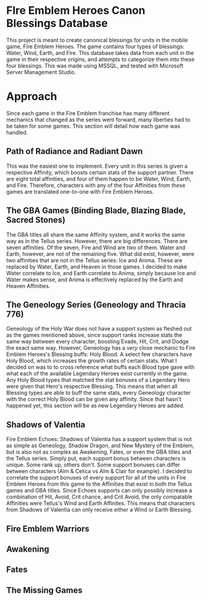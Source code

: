 
# FIre Emblem Heroes Canon Blessings Database
This project is meant to create canonical blessings for units in the mobile game, Fire Emblem Heroes. The game contains four types of blessings: Water, Wind, Earth, and Fire. This database takes data from each unit in the game in their respective origins, and attempts to categorize them into these four blessings. This was made using MSSQL, and tested with Microsoft Server Management Studio.
# Approach
Since each game in the Fire Emblem franchise has many different mechanics that changed as the series went forward, many liberties had to be taken for some games. This section will detail how each game was handled.
## Path of Radiance and Radiant Dawn
This was the easiest one to implement. Every unit in this series is given a respective Affinity, which boosts certain stats of the support partner. There are eight total affinities, and four of them happen to be Water, Wind, Earth, and Fire. Therefore, characters with any of the four Affinities from these games are translated one-to-one with Fire Emblem Heroes.
## The GBA Games (Binding Blade, Blazing Blade, Sacred Stones)
The GBA titles all share the same Affinity system, and it works the same way as in the Tellus series. However, there are big differences. There are seven affinities. Of the seven, Fire and Wind are two of them. Water and Earth, however, are not of the remaining five. What did exist, however, were two affinities that are not in the Tellus series: Ice and Anima. These are replaced by Water, Earth, and Heaven in those games. I decided to make Water correlate to Ice, and Earth correlate to Anima, simply because Ice and Water makes sense, and Anima is effectively replaced by the Earth and Heaven Affinities.
## The Geneology Series (Geneology and Thracia 776)
Geneology of the Holy War does not have a support system as fleshed out as the games mentioned above, since support ranks increase stats the same way between every character, boosting Evade, Hit, Crit, and Dodge the exact same way. However, Geneology has a *very* close mechanic to Fire Emblem Heroes's Blessing buffs: Holy Blood. A select few characters have Holy Blood, which increases the growth rates of certain stats. 
What I decided on was to to cross reference what buffs each Blood type gave with what each of the available Legendary Heroes exist currently in the game. Any Holy Blood types that matched the stat bonuses of a Legendary Hero were given that Hero's respective Blessing. This means that when all Blessing types are able to buff the same stats, every Geneology character with the correct Holy Blood can be given any affinity. Since that hasn't happened yet, this section will be as new Legendary Heroes are added.
## Shadows of Valentia
Fire Emblem Echoes: Shadows of Valentia has a support system that is not as simple as Geneology, Shadow Dragon, and New Mystery of the Emblem, but is also not as complex as Awakening, Fates, or even the GBA titles and the Tellus series. Simply put, each support bonus between characters is unique. Some rank up, others don't. Some support bonuses can differ between characters (Alm & Celica vs Alm & Clair for example). I decided to correlate the support bonuses of every support for all of the units in Fire Emblem Heroes from this game to the Affinities that exist in both the Tellus games and GBA titles. Since Echoes supports can only possibly increase a combination of Hit, Avoid, Crit chance, and Crit Avoid, the only compatable Affinities were Tellus's Wind and Earth Affinites. This means that characters from Shadows of Valentia can only receive either a Wind or Earth Blessing.
## Fire Emblem Warriors
## Awakening
## Fates
## The Missing Games
